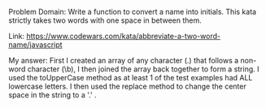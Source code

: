 Problem Domain: Write a function to convert a name into initials. This kata strictly takes two words with one space in between them.

Link: https://www.codewars.com/kata/abbreviate-a-two-word-name/javascript

My answer: First I created an array of any character (.) that follows a non-word character (\b), I then joined the array back together to form a string. I used the toUpperCase method as at least 1 of the test examples had ALL lowercase letters. I then used the replace method to change the center space in the string to a '.' .